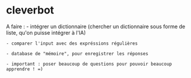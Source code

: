 # cleverbot

A faire :
    - intégrer un dictionnaire (chercher un dictionnaire sous forme de liste, qu'on puisse intégrer à l'IA)
    
    - comparer l'input avec des expréssions régulières
    
    - database de "mémoire", pour enregistrer les réponses
    
    - important : poser beaucoup de questions pour pouvoir beaucoup apprendre ! =)
    
    
